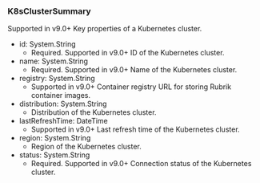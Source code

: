 ### K8sClusterSummary
Supported in v9.0+
  Key properties of a Kubernetes cluster.

- id: System.String
  - Required. Supported in v9.0+
  ID of the Kubernetes cluster.
- name: System.String
  - Required. Supported in v9.0+
  Name of the Kubernetes cluster.
- registry: System.String
  - Supported in v9.0+
  Container registry URL for storing Rubrik container images.
- distribution: System.String
  - Distribution of the Kubernetes cluster.
- lastRefreshTime: DateTime
  - Supported in v9.0+
  Last refresh time of the Kubernetes cluster.
- region: System.String
  - Region of the Kubernetes cluster.
- status: System.String
  - Required. Supported in v9.0+
  Connection status of the Kubernetes cluster.
